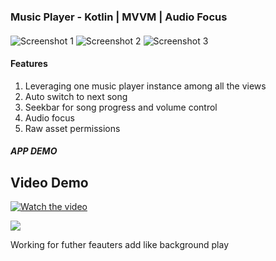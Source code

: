 ### Music Player - Kotlin | MVVM | Audio Focus 


#### 

 


![Screenshot 1](https://github.com/user-attachments/assets/23db667b-f437-4bdc-9c6b-2988b420a82c)
![Screenshot 2](https://github.com/user-attachments/assets/d284de03-d4ea-4c26-b2af-e06d565e02d5)
![Screenshot 3](https://github.com/user-attachments/assets/dd45a72d-cdea-46ba-bf28-66064be637f5)






#### Features 

1. Leveraging one music player instance among all the views
2. Auto switch to next song 
3. Seekbar for song progress and volume control
4. Audio focus
5. Raw asset permissions


##### APP DEMO


## Video Demo

[![Watch the video](https://img.youtube.com/vi/YOUTUBE_VIDEO_ID/maxresdefault.jpg)](https://drive.google.com/uc?export=view&id=17YMxfpVqj9EjFFUJWG6mWatAB1RAYZVJ)




![](https://drive.google.com/file/d/17YMxfpVqj9EjFFUJWG6mWatAB1RAYZVJ/view?usp=sharing)

Working for futher feauters add like background play 
